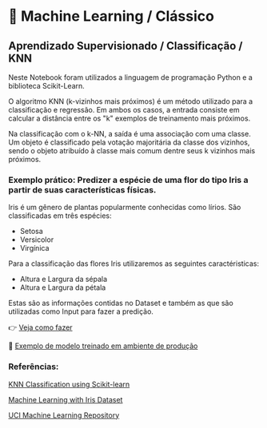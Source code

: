 # 🤖 Machine Learning / Clássico
## Aprendizado Supervisionado / Classificação / KNN

Neste Notebook foram utilizados a linguagem de programação Python e a biblioteca Scikit-Learn.

O algoritmo KNN (k-vizinhos mais próximos) é um método utilizado para a classificação e regressão. Em ambos os casos, a entrada consiste em calcular a distância entre os "k" exemplos de treinamento mais próximos.

Na classificação com o k-NN, a saída é uma associação com uma classe. Um objeto é classificado pela votação majoritária da classe dos vizinhos, sendo o objeto atribuído à classe mais comum dentre seus k vizinhos mais próximos.

### Exemplo prático: Predizer a espécie de uma flor do tipo Iris a partir de suas características físicas.

Iris é um gênero de plantas popularmente conhecidas como lírios. São classificadas em três espécies:
* Setosa
* Versicolor
* Virgínica

Para a classificação das flores Iris utilizaremos as seguintes caractéristicas:
* Altura e Largura da sépala
* Altura e Largura da pétala

Estas são as informações contidas no Dataset e também as que são utilizadas como Input para fazer a predição.

👉 [Veja como fazer](https://github.com/CarlosSalesNaturalTec/DS_ML_aprendizado_supervisionado_classificacao_KNN/blob/master/exemplo_iris_dataset.ipynb)

🤖 [Exemplo de modelo treinado em ambiente de produção](https://github.com/CarlosSalesNaturalTec/DS_ML_aprendizado_supervisionado_classificacao_KNN/blob/master/exemplo_iris_dataset2.ipynb)

### Referências:
[KNN Classification using Scikit-learn](https://www.datacamp.com/community/tutorials/k-nearest-neighbor-classification-scikit-learn)

[Machine Learning with Iris Dataset](https://www.kaggle.com/jchen2186/machine-learning-with-iris-dataset)

[UCI Machine Learning Repository](http://archive.ics.uci.edu/ml/datasets/Iris)